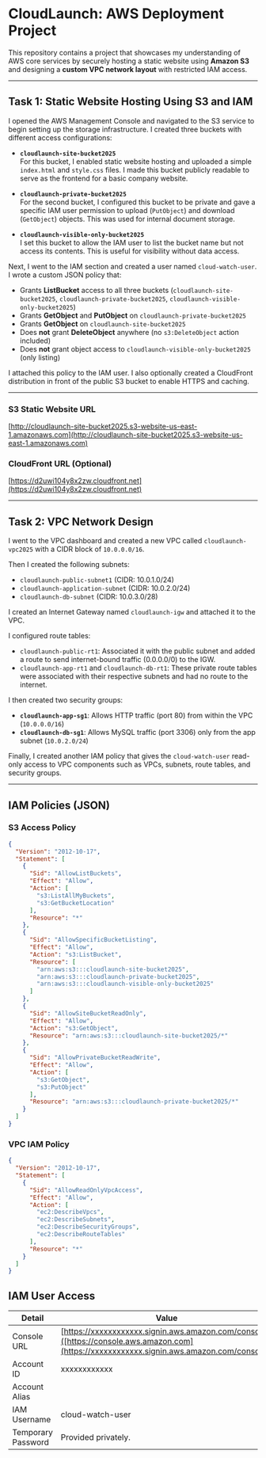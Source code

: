 # CloudLaunch: AWS Deployment Project

This repository contains a project that showcases my understanding of AWS core services by securely hosting a static website using **Amazon S3** and designing a **custom VPC network layout** with restricted IAM access.

---

## Task 1: Static Website Hosting Using S3 and IAM

I opened the AWS Management Console and navigated to the S3 service to begin setting up the storage infrastructure. I created three buckets with different access configurations:

- **`cloudlaunch-site-bucket2025`**  
  For this bucket, I enabled static website hosting and uploaded a simple `index.html` and `style.css` files. I made this bucket publicly readable to serve as the frontend for a basic company website.

- **`cloudlaunch-private-bucket2025`**  
  For the second bucket, I configured this bucket to be private and gave a specific IAM user permission to upload (`PutObject`) and download (`GetObject`) objects. This was used for internal document storage.

- **`cloudlaunch-visible-only-bucket2025`**  
  I set this bucket to allow the IAM user to list the bucket name but not access its contents. This is useful for visibility without data access.

Next, I went to the IAM section and created a user named `cloud-watch-user`. I wrote a custom JSON policy that:

- Grants **ListBucket** access to all three buckets (`cloudlaunch-site-bucket2025`, `cloudlaunch-private-bucket2025`, `cloudlaunch-visible-only-bucket2025`)  
- Grants **GetObject** and **PutObject** on `cloudlaunch-private-bucket2025`  
- Grants **GetObject** on `cloudlaunch-site-bucket2025`  
- Does **not** grant **DeleteObject** anywhere (no `s3:DeleteObject` action included)  
- Does **not** grant object access to `cloudlaunch-visible-only-bucket2025` (only listing)

I attached this policy to the IAM user. I also optionally created a CloudFront distribution in front of the public S3 bucket to enable HTTPS and caching.

---

### S3 Static Website URL

[http://cloudlaunch-site-bucket2025.s3-website-us-east-1.amazonaws.com](http://cloudlaunch-site-bucket2025.s3-website-us-east-1.amazonaws.com)

### CloudFront URL (Optional)

[https://d2uwi104y8x2zw.cloudfront.net](https://d2uwi104y8x2zw.cloudfront.net)

---

## Task 2: VPC Network Design

I went to the VPC dashboard and created a new VPC called `cloudlaunch-vpc2025` with a CIDR block of `10.0.0.0/16`.

Then I created the following subnets:

- `cloudlaunch-public-subnet1` (CIDR: 10.0.1.0/24)  
- `cloudlaunch-application-subnet` (CIDR: 10.0.2.0/24)  
- `cloudlaunch-db-subnet` (CIDR: 10.0.3.0/28)

I created an Internet Gateway named `cloudlaunch-igw` and attached it to the VPC.

I configured route tables:

- `cloudlaunch-public-rt1`: Associated it with the public subnet and added a route to send internet-bound traffic (0.0.0.0/0) to the IGW.
- `cloudlaunch-app-rt1` and `cloudlaunch-db-rt1`: These private route tables were associated with their respective subnets and had no route to the internet.

I then created two security groups:

- **`cloudlaunch-app-sg1`**: Allows HTTP traffic (port 80) from within the VPC (`10.0.0.0/16`)
- **`cloudlaunch-db-sg1`**: Allows MySQL traffic (port 3306) only from the app subnet (`10.0.2.0/24`)

Finally, I created another IAM policy that gives the `cloud-watch-user` read-only access to VPC components such as VPCs, subnets, route tables, and security groups.

---

## IAM Policies (JSON)

### S3 Access Policy

```json
{
  "Version": "2012-10-17",
  "Statement": [
    {
      "Sid": "AllowListBuckets",
      "Effect": "Allow",
      "Action": [
        "s3:ListAllMyBuckets",
        "s3:GetBucketLocation"
      ],
      "Resource": "*"
    },
    {
      "Sid": "AllowSpecificBucketListing",
      "Effect": "Allow",
      "Action": "s3:ListBucket",
      "Resource": [
        "arn:aws:s3:::cloudlaunch-site-bucket2025",
        "arn:aws:s3:::cloudlaunch-private-bucket2025",
        "arn:aws:s3:::cloudlaunch-visible-only-bucket2025"
      ]
    },
    {
      "Sid": "AllowSiteBucketReadOnly",
      "Effect": "Allow",
      "Action": "s3:GetObject",
      "Resource": "arn:aws:s3:::cloudlaunch-site-bucket2025/*"
    },
    {
      "Sid": "AllowPrivateBucketReadWrite",
      "Effect": "Allow",
      "Action": [
        "s3:GetObject",
        "s3:PutObject"
      ],
      "Resource": "arn:aws:s3:::cloudlaunch-private-bucket2025/*"
    }
  ]
}
```
### VPC IAM Policy

```json
{
  "Version": "2012-10-17",
  "Statement": [
    {
      "Sid": "AllowReadOnlyVpcAccess",
      "Effect": "Allow",
      "Action": [
        "ec2:DescribeVpcs",
        "ec2:DescribeSubnets",
        "ec2:DescribeSecurityGroups",
        "ec2:DescribeRouteTables"
      ],
      "Resource": "*"
    }
  ]
}
```

## IAM User Access

| Detail              | Value                                                                  |
|---------------------|------------------------------------------------------------------------|
| Console URL         | [https://xxxxxxxxxxxx.signin.aws.amazon.com/console]([https://console.aws.amazon.com](https://xxxxxxxxxxxx.signin.aws.amazon.com/console))       |
| Account ID          | xxxxxxxxxxxx                                   |
| Account Alias       |                                          |
| IAM Username        | cloud-watch-user                                                      |
| Temporary Password  | Provided privately.  |

